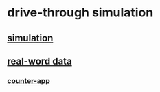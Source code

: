 # drive-through simulation

## [simulation](https://github.com/haemtim/sim-dt/tree/main/src/simulation)

## [real-word data](https://github.com/haemtim/sim-dt/tree/main/data)

### [counter-app](https://github.com/haemtim/sim-dt/tree/main/drive_counter)
